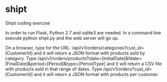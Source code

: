 # shipt
Shipt coding exercise

In order to run Flask, Python 2.7 and sqlite3 are needed. In a command line execute python shipt.py and the web server will go up.

On a browser, type for the URL: /api/v1/orders/categories?cust_id=[CustomerId] 
   and it will return a JSON format with products sold by category.
Type /api/v1/orders/products?idate=[InitialDate]&fdate=[FinalDate]&period=[Period]&type=[PeriodType] 
   and it will return a CSV file with products sold in that range of dates.
Type /api/v1/orders?cust_id=[CustomerId] and it will return a JSON format with products per customer.
